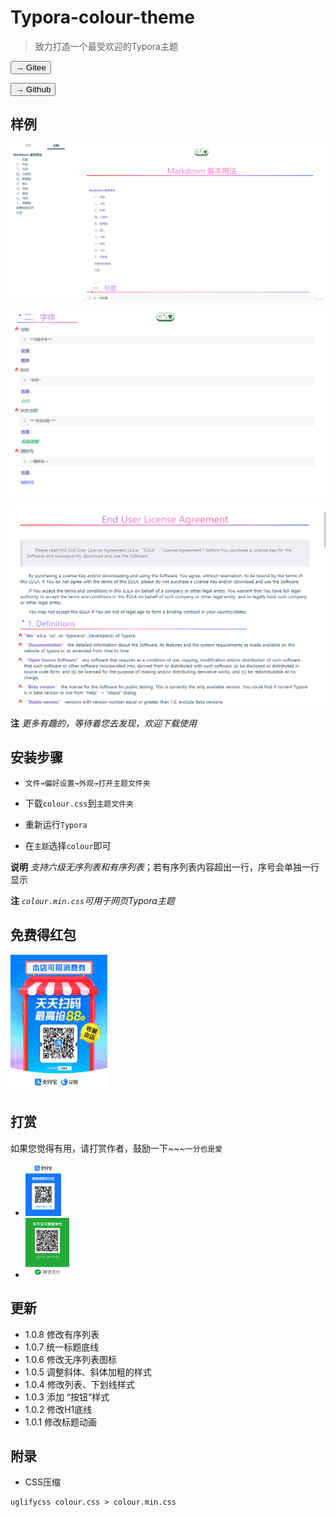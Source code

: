 # Typora-colour-theme

> 致力打造一个最受欢迎的Typora主题



<a href="https://gitee.com/weijunfu/typora-colour-theme"><button>→ Gitee</button></a>



<a href="https://github.com/weijunfu/typora-colour-theme"><button>→ Github</button></a>





## 样例

![img](./imgs/1.png)



![img](./imgs/2.png)

![3](./imgs/3.png)





**注** *更多有趣的，等待着您去发现，欢迎下载使用*



## 安装步骤

+ `文件→偏好设置→外观→打开主题文件夹`

+ 下载`colour.css`到`主题文件夹`

+ 重新运行`Typora`

+ 在`主题`选择`colour`即可

  

**说明** *支持六级无序列表和有序列表*；若有序列表内容超出一行，序号会单独一行显示



**注** *`colour.min.css`可用于网页Typora主题*



## 免费得红包

<img src="./imgs/ali-shop.jpg" style="zoom:25%;" />

## 打赏

如果您觉得有用，请打赏作者，鼓励一下~~~`一分也是爱`

+ <img src="./imgs/ali-pay.jpg" alt="收款码" style="zoom:25%;" />
+ <img src="./imgs/wechat-pay.png" alt="收款码" style="zoom:25%;" />


## 更新

+ 1.0.8 修改有序列表
+ 1.0.7 统一标题底线
+ 1.0.6 修改无序列表图标
+ 1.0.5 调整斜体、斜体加粗的样式
+ 1.0.4 修改列表、下划线样式
+ 1.0.3 添加 “按钮”样式
+ 1.0.2 修改H1底线
+ 1.0.1 修改标题动画


## 附录

+ CSS压缩
```
uglifycss colour.css > colour.min.css
```